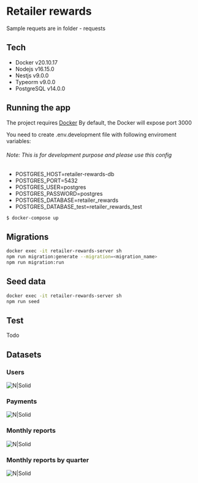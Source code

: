 # Retailer rewards
Sample requets are in folder - requests

## Tech
* Docker v20.10.17
* Nodejs v16.15.0
* Nestjs v9.0.0
* Typeorm v9.0.0
* PostgreSQL v14.0.0 

## Running the app
The project requires [Docker](https://www.docker.com/)
By default, the Docker will expose port 3000

You need to create .env.development file with following enviroment variables:

###### Note: This is for development purpose and please use this config
* POSTGRES_HOST=retailer-rewards-db
* POSTGRES_PORT=5432
* POSTGRES_USER=postgres
* POSTGRES_PASSWORD=postgres
* POSTGRES_DATABASE=retailer_rewards
* POSTGRES_DATABASE_test=retailer_rewards_test

```sh
$ docker-compose up
```

## Migrations

```sh
docker exec -it retailer-rewards-server sh
npm run migration:generate --migration=<migration_name>
npm run migration:run
```

## Seed data

```sh
docker exec -it retailer-rewards-server sh
npm run seed
```

## Test

Todo

## Datasets
### Users
![N|Solid](https://i.postimg.cc/WzQNq7WB/users-data-set.png)

### Payments
![N|Solid](https://i.postimg.cc/P5dxWSrH/paymente-data-set.png)

### Monthly reports
![N|Solid](https://i.postimg.cc/c4xyT2YF/monthly-report-data-set.png)

### Monthly reports by quarter
![N|Solid](https://i.postimg.cc/Rhv8sJ3W/quarters-data-set.png)